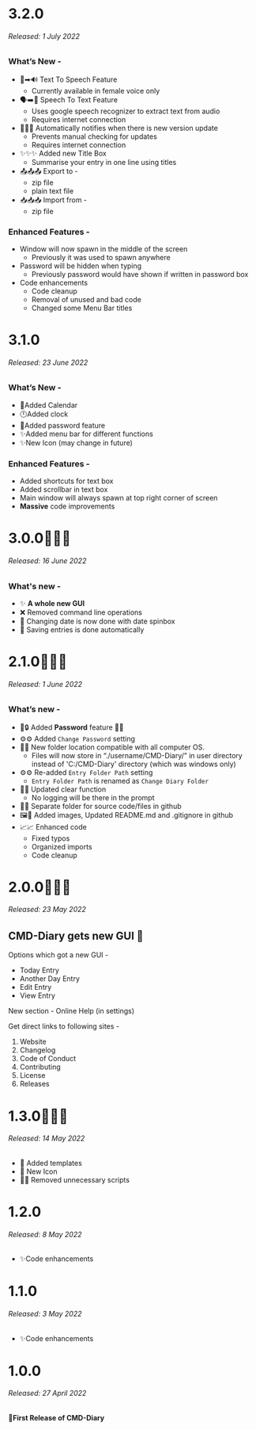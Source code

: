 # 3.2.0

###### Released: 1 July 2022

### What’s New -

- 📄➡🔊 Text To Speech Feature
    - Currently available in female voice only
- 🗣➡📄 Speech To Text Feature
    - Uses google speech recognizer to extract text from audio
    - Requires internet connection
- 🔔🔔🔔 Automatically notifies when there is new version update
    - Prevents manual checking for updates
    - Requires internet connection
- ✨✨✨ Added new Title Box
    - Summarise your entry in one line using titles
- 📤📤📤 Export to -
    - zip file
    - plain text file
- 📥📥📥 Import from -
    - zip file

### **Enhanced Features -**

- Window will now spawn in the middle of the screen
    - Previously it was used to spawn anywhere
- Password will be hidden when typing
    - Previously password would have shown if written in password box
- Code enhancements
    - Code cleanup
    - Removal of unused and bad code
    - Changed some Menu Bar titles

# 3.1.0
###### Released: 23 June 2022
### What’s New -
- 📅Added Calendar
- 🕛Added clock
- 🔐Added password feature
- ✨Added menu bar for different functions
- ✨New Icon (may change in future)
### Enhanced Features -
- Added shortcuts for text box
- Added scrollbar in text box
- Main window will always spawn at top right corner of screen
- **Massive** code improvements

# 3.0.0🎉🎉🎉
###### Released: 16 June 2022
### What's new -
- ✨ **A whole new GUI**
- ❌ Removed command line operations
- 📅 Changing date is now done with date spinbox
- 📖 Saving entries is done automatically

# 2.1.0🎉🎉🎉

###### Released: 1 June 2022

### What’s new -

- 🔑🔒 Added **Password** feature 🎉🥳
- ⚙⚙ Added `Change Password` setting
- 📁📁 New folder location compatible with all computer OS.
    - Files will now store in “./username/CMD-Diary/” in user directory instead of 'C:/CMD-Diary' directory (which was windows only)
- ⚙⚙ Re-added `Entry Folder Path` setting
    - `Entry Folder Path` is renamed as `Change Diary Folder`
- 🔼🔼 Updated clear function
    - No logging will be there in the prompt
- 📁📁 Separate folder for source code/files in github
- 🖼📄 Added images, Updated README.md and .gitignore in github
- 📈📈 Enhanced code
    - Fixed typos
    - Organized imports
    - Code cleanup

# 2.0.0🎉🎉🎉

###### Released: 23 May 2022

## CMD-Diary gets new GUI 🥳

Options which got a new GUI -
* Today Entry
* Another Day Entry
* Edit Entry
* View Entry

New section - Online Help (in settings)

Get direct links to following sites -
1. Website
2. Changelog
3. Code of Conduct
4. Contributing
5. License
6. Releases

# 1.3.0🎉🎉🎉

###### Released: 14 May 2022

* 📄 Added templates
* 🥳 New Icon
* 📜🔫 Removed unnecessary scripts

# 1.2.0

###### Released: 8 May 2022

* ✨Code enhancements

# 1.1.0

###### Released: 3 May 2022

* ✨Code enhancements

# 1.0.0

###### Released: 27 April 2022

**🎉First Release of CMD-Diary**
